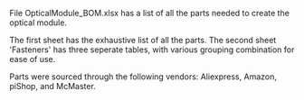 File OpticalModule_BOM.xlsx has a list of all the parts needed to create the optical module.

The first sheet has the exhaustive list of all the parts. The second sheet 'Fasteners' has three seperate tables, with various grouping combination for ease of use.

Parts were sourced through the following vendors: Aliexpress, Amazon, piShop, and McMaster.
